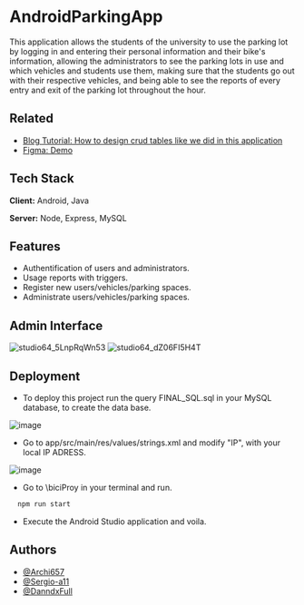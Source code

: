 # AndroidParkingApp

This application allows the students of the university to use the parking lot by logging in and entering their personal information and their bike's information,
allowing the administrators to see the parking lots in use and which vehicles and students use them, making sure that the students go out with their respective vehicles, and being able to see the reports of every entry and exit of the parking lot throughout the hour.

## Related

 - [Blog Tutorial: How to design crud tables like we did in this application](https://juliang.hashnode.dev/design-useful-crud-tables-in-android-studio)
 - [Figma: Demo](https://www.figma.com/file/pAgelajKsTZTMQo8RHlG0H/BiciUD?node-id=0-1)

## Tech Stack

**Client:** Android, Java

**Server:** Node, Express, MySQL

## Features

- Authentification of users and administrators.
- Usage reports with triggers.
- Register new users/vehicles/parking spaces.
- Administrate users/vehicles/parking spaces.

## Admin Interface
![studio64_5LnpRqWn53](https://github.com/Archi657/AndroidParkingApp/assets/40327956/2cd2ba70-99a7-4323-84eb-2b792a52ea90) ![studio64_dZ06FI5H4T](https://github.com/Archi657/AndroidParkingApp/assets/40327956/45bf3d3d-02e9-4d76-8c28-08a54583ce92)

## Deployment

- To deploy this project run the query FINAL_SQL.sql in your MySQL database, to create the data base.

![image](https://user-images.githubusercontent.com/40327956/231323275-6b6cad6f-60b1-4cc2-8bda-7108edacb1b7.png)

- Go to app/src/main/res/values/strings.xml and modify "IP", with your local IP ADRESS.

![image](https://user-images.githubusercontent.com/40327956/231323504-c7c42909-b816-4b2f-b0a1-db0609a862a5.png)

- Go to \biciProy in your terminal and run.

```bash
  npm run start
```
- Execute the Android Studio application and voila.


## Authors
- [@Archi657](https://github.com/Archi657)
- [@Sergio-a11](https://github.com/Sergio-a11)
- [@DanndxFull](https://github.com/DanndxFull)

